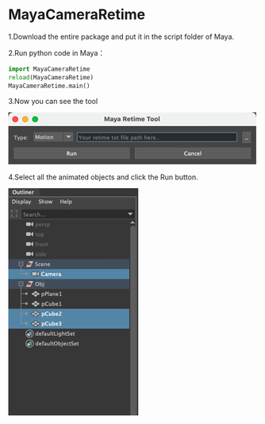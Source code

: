 # MayaCameraRetime
1.Download the entire package and put it in the script folder of Maya.  

2.Run python code in Maya：
```Python
import MayaCameraRetime
reload(MayaCameraRetime)
MayaCameraRetime.main()
```

3.Now you can see the tool

![](doc_image/tool_ui.jpg)

4.Select all the animated objects and click the Run button.

![](doc_image/outline.jpg)